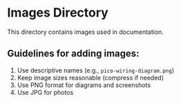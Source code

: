 # Images Directory

This directory contains images used in documentation.

## Guidelines for adding images:
1. Use descriptive names (e.g., `pico-wiring-diagram.png`)
2. Keep image sizes reasonable (compress if needed)
3. Use PNG format for diagrams and screenshots
4. Use JPG for photos
